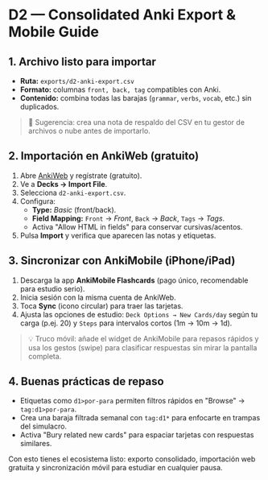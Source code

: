 # D2 — Consolidated Anki Export & Mobile Guide

## 1. Archivo listo para importar
- **Ruta:** `exports/d2-anki-export.csv`
- **Formato:** columnas `front, back, tag` compatibles con Anki.
- **Contenido:** combina todas las barajas (`grammar`, `verbs`, `vocab`, etc.) sin duplicados.

> 📌 Sugerencia: crea una nota de respaldo del CSV en tu gestor de archivos o nube antes de importarlo.

## 2. Importación en AnkiWeb (gratuito)
1. Abre [AnkiWeb](https://ankiweb.net) y regístrate (gratuito).
2. Ve a **Decks → Import File**.
3. Selecciona `d2-anki-export.csv`.
4. Configura:
   - **Type:** *Basic* (front/back).
   - **Field Mapping:** `Front` → *Front*, `Back` → *Back*, `Tags` → *Tags*.
   - Activa "Allow HTML in fields" para conservar cursivas/acentos.
5. Pulsa **Import** y verifica que aparecen las notas y etiquetas.

## 3. Sincronizar con AnkiMobile (iPhone/iPad)
1. Descarga la app **AnkiMobile Flashcards** (pago único, recomendable para estudio serio).
2. Inicia sesión con la misma cuenta de AnkiWeb.
3. Toca **Sync** (icono circular) para traer las tarjetas.
4. Ajusta las opciones de estudio: `Deck Options → New Cards/day` según tu carga (p.ej. 20) y `Steps` para intervalos cortos (1m → 10m → 1d).

> 💡 Truco móvil: añade el widget de AnkiMobile para repasos rápidos y usa los gestos (swipe) para clasificar respuestas sin mirar la pantalla completa.

## 4. Buenas prácticas de repaso
- Etiquetas como `d1>por-para` permiten filtros rápidos en "Browse" → `tag:d1>por-para`.
- Crea una baraja filtrada semanal con `tag:d1*` para enfocarte en trampas del simulacro.
- Activa "Bury related new cards" para espaciar tarjetas con respuestas similares.

Con esto tienes el ecosistema listo: exporto consolidado, importación web gratuita y sincronización móvil para estudiar en cualquier pausa.
